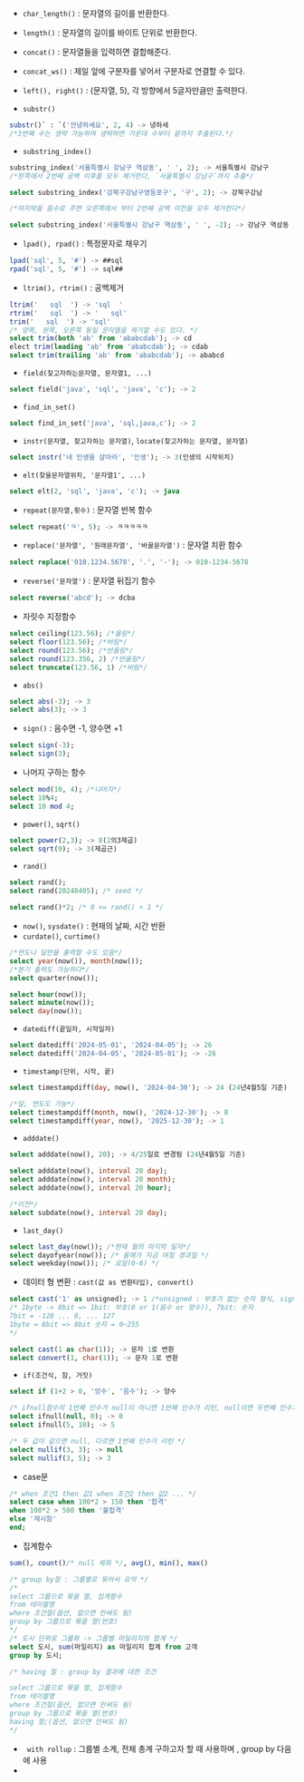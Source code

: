- `char_length()` : 문자열의 길이를 반환한다.
- `length()` : 문자열의 길이를 바이트 단위로 반환한다.
- `concat()` : 문자열들을 입력하면 결합해준다.
- `concat_ws()` : 제일 앞에 구분자를 넣어서 구분자로 연결할 수 있다.
- `left(), right()` : (문자열, 5), 각 방향에서 5글자만큼만 출력한다.

- `substr()`
```sql
substr()` : `('안녕하세요', 2, 4) -> 녕하세
/*3번째 수는 생략 가능하며 생략하면 가운데 수부터 끝까지 추출된다.*/
```

- `substring_index()`
```sql
substring_index('서울특별시 강남구 역삼동', ' ', 2); -> 서울특별시 강남구 
/*왼쪽에서 2번째 공백 이후를 모두 제거한다, `서울특별시 강남구`까지 추출*/

select substring_index('강북구강남구영등포구', '구', 2); -> 강북구강남

/*마지막을 음수로 주면 오른쪽에서 부터 2번째 공백 이전을 모두 제거한다*/

select substring_index('서울특별시 강남구 역삼동', ' ', -2); -> 강남구 역삼동
```

- `lpad(), rpad()` : 특정문자로 채우기
```sql
lpad('sql', 5, '#') -> ##sql
rpad('sql', 5, '#') -> sql##
```

- `ltrim(), rtrim()` : 공백제거
```sql
ltrim('   sql  ') -> 'sql  '
rtrim('   sql  ') -> '   sql'
trim('   sql  ') -> 'sql'
/* 양쪽, 왼쪽, 오른쪽 동일 문자열을 제거할 수도 있다. */
select trim(both 'ab' from 'ababcdab'); -> cd
elect trim(leading 'ab' from 'ababcdab'); -> cdab
select trim(trailing 'ab' from 'ababcdab'); -> ababcd
```

- `field(찾고자하는문자열, 문자열1, ...)`
```sql
select field('java', 'sql', 'java', 'c'); -> 2
```

- `find_in_set()`
```sql
select find_in_set('java', 'sql,java,c'); -> 2
```

- `instr(문자열, 찾고자하는 문자열)`, `locate(찾고자하는 문자열, 문자열)`
```sql
select instr('네 인생을 살아라', '인생'); -> 3(인생의 시작위치)
```

- `elt(찾을문자열위치, '문자열1', ...)`
```sql
select elt(2, 'sql', 'java', 'c'); -> java
```

- `repeat(문자열,횟수)` : 문자열 반복 함수
```sql
select repeat('ㅋ', 5); -> ㅋㅋㅋㅋㅋ
```

- `replace('문자열', '원래문자열', '바꿀문자열')` : 문자열 치환 함수
```sql
select replace('010.1234.5678', '.', '-'); -> 010-1234-5678
```

- `reverse('문자열')` : 문자열 뒤집기 함수
```sql
select reverse('abcd'); -> dcba
```

- 자릿수 지정함수 
```sql
select ceiling(123.56);	/*올림*/
select floor(123.56); /*버림*/
select round(123.56); /*반올림*/
select round(123.356, 2) /*반올림*/
select truncate(123.56, 1) /*버림*/
```

- `abs()`
```sql
select abs(-3); -> 3
select abs(3); -> 3
```

- `sign()` : 음수면 -1, 양수면 +1
```sql
select sign(-3);
select sign(3);
```

- 나머지 구하는 함수
```sql
select mod(10, 4); /*나머지*/
select 10%4;
select 10 mod 4;
```

- `power()`, `sqrt()`
```sql
select power(2,3); -> 8(2의3제곱)
select sqrt(9); -> 3(제곱근)
```

- `rand()`
```sql
select rand();
select rand(20240405); /* seed */

select rand()*2; /* 0 <= rand() < 1 */
```

- `now()`, `sysdate()`  : 현재의 날짜, 시간 반환
- `curdate()`, `curtime()`
```sql
/*연도나 달만을 출력할 수도 있음*/
select year(now()), month(now());
/*분기 출력도 가능하다*/
select quarter(now());

select hour(now());
select minute(now());
select day(now());
```

- `datediff(끝일자, 시작일자)`
```sql
select datediff('2024-05-01', '2024-04-05'); -> 26
select datediff('2024-04-05', '2024-05-01'); -> -26
```

- `timestamp(단위, 시작, 끝)`
```sql
select timestampdiff(day, now(), '2024-04-30'); -> 24 (24년4월5일 기준)

/*달, 연도도 가능*/
select timestampdiff(month, now(), '2024-12-30'); -> 8
select timestampdiff(year, now(), '2025-12-30'); -> 1
```

- `adddate()`
```sql
select adddate(now(), 20); -> 4/25일로 변경됨 (24년4월5일 기준)

select adddate(now(), interval 20 day);
select adddate(now(), interval 20 month);
select adddate(now(), interval 20 hour);

/*이전*/
select subdate(now(), interval 20 day);
```

- `last_day()`
```sql
select last_day(now()); /*현재 월의 마지막 일자*/
select dayofyear(now()); /* 올해가 지금 며칠 경과일 */
select weekday(now()); /* 요일(0-6) */
```

- 데이터 형 변환 : `cast(값 as 변환타입), convert()`
```sql
select cast('1' as unsigned); -> 1 /*unsigned : 부호가 없는 숫자 형식, signed : 부호가 있는 숫자 형식*/
/* 1byte -> 8bit => 1bit: 부호(0 or 1(음수 or 양수)), 7bit: 숫자
7bit = -128 ... 0, ... 127
1byte = 8bit => 8bit 숫자 = 0~255
*/

select cast(1 as char(1)); -> 문자 1로 변환
select convert(1, char(1)); -> 문자 1로 변환
```

- `if(조건식, 참, 거짓)`
```sql
select if (1+2 > 0, '앙수', '음수'); -> 양수

/* ifnull함수의 1번째 인수가 null이 아니면 1번째 인수가 리턴, null이면 두번째 인수가 리턴된다. */
select ifnull(null, 0); -> 0
select ifnull(5, 10); -> 5

/* 두 값이 같으면 null, 다르면 1번째 인수가 리턴 */
select nullif(3, 3); -> null
select nullif(3, 5); -> 3
```

- case문
``` sql
/* when 조건1 then 값1 when 조건2 then 값2 ... */
select case when 100*2 > 150 then '합격' 
when 100*2 > 500 then '불합격' 
else '재시험'
end;
```

- 집계함수
```sql
sum(), count()/* null 제외 */, avg(), min(), max()  

/* group by절 : 그룹별로 묶어서 요약 */
/*
select 그룹으로 묶을 열, 집계함수
from 테이블명
where 조건절(옵션, 없으면 안써도 됨)
group by 그룹으로 묶을 열(번호)
*/
/* 도시 단위로 그룹화 -> 그룹별 마일리지의 합계 */
select 도시, sum(마일리지) as 마일리지 합계 from 고객
group by 도시;

/* having 절 : group by 결과에 대한 조건 

select 그룹으로 묶을 열, 집계함수
from 테이블명
where 조건절(옵션, 없으면 안써도 됨)
group by 그룹으로 묶을 열(번호)
having 절;(옵션, 없으면 안써도 됨)
*/
```

- ` with rollup` : 그룹별 소계, 전체 총계 구하고자 할 때 사용하며 , group by 다음에 사용
- 
